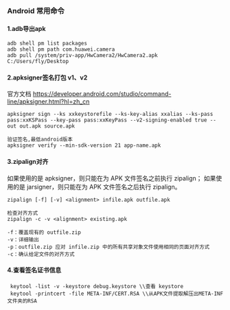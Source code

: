 ### Android 常用命令
 
#### 1.adb导出apk
```
adb shell pm list packages
adb shell pm path com.huawei.camera
adb pull /system/priv-app/HwCamera2/HwCamera2.apk  C:/Users/fly/Desktop
```
#### 2.apksigner签名打包 v1、v2
官方文档 https://developer.android.com/studio/command-line/apksigner.html?hl=zh_cn
```
apksigner sign --ks xxkeystorefile --ks-key-alias xxalias --ks-pass pass:xxKSPass --key-pass pass:xxKeyPass --v2-signing-enabled true --out out.apk source.apk

验证签名,最低android版本
apksigner verify --min-sdk-version 21 app-name.apk

```

#### 3.zipalign对齐
如果使用的是 apksigner，则只能在为 APK 文件签名之前执行 zipalign；
如果使用的是 jarsigner，则只能在为 APK 文件签名之后执行 zipalign。
```
zipalign [-f] [-v] <alignment> infile.apk outfile.apk

检查对齐方式
zipalign -c -v <alignment> existing.apk

-f：覆盖现有的 outfile.zip
-v：详细输出
-p：outfile.zip 应对 infile.zip 中的所有共享对象文件使用相同的页面对齐方式
-c：确认给定文件的对齐方式
```

#### 4.查看签名证书信息
```
 keytool -list -v -keystore debug.keystore \\查看 keystore
 keytool -printcert -file META-INF/CERT.RSA \\从APK文件提取解压出META-INF文件夹的RSA
```